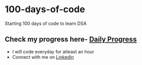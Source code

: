 # 100-days-of-code
Starting 100 days of code to learn DSA

## Check my progress here- [Daily Progress](log.md)

* I will code everyday for atleast an hour
* Connect with me on [LinkedIn](https://www.linkedin.com/in/akansha-sakhre-21428b1ba/)
